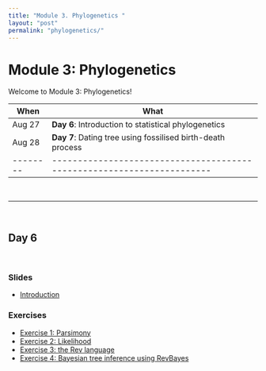 ```yaml
---
title: "Module 3. Phylogenetics "
layout: "post" 
permalink: "phylogenetics/"
---
```


# Module 3: Phylogenetics 

Welcome to Module 3: Phylogenetics! 



| When   | What                                                                 |
|--------|----------------------------------------------------------------------|
| Aug 27 | **Day 6**: Introduction to statistical phylogenetics                                       |
| Aug 28 | **Day 7**: Dating tree using fossilised birth-death process|
|--------|----------------------------------------------------------------------|

<br>

- - -

<br>

## Day 6

<br>

### Slides
- [Introduction]({{site.baseurl}}/data/3_phylogenetics/part1.pdf)

### Exercises
- [Exercise 1: Parsimony]({{site.baseurl}}/phylogenetics/parsimony)
- [Exercise 2: Likelihood]({{site.baseurl}}/3_phylogenetics/likelihood)
- [Exercise 3: the Rev language]({{site.baseurl}}/3_phylogenetics/revbayes)
- [Exercise 4: Bayesian tree inference using RevBayes]({{site.baseurl}}/3_phylogenetics/bayesian)







